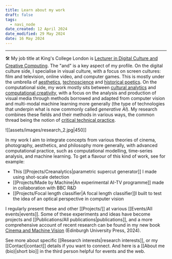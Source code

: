```yaml
---
title: Learn about my work
draft: false
tags:
  - navi_node
date_created: 12 April 2024
date_modified: 29 May 2024
date: 16 May 2024
---
```

---

🛠️ My job title at King's College London is [Lecturer in Digital Culture and Creative Computing](https://www.kcl.ac.uk/people/daniel-chavez-heras). The "and" is a key aspect of my profile. On the digital culture side, I specialise in visual culture, with a focus on screen cultures: film and television, online video, and computer games. This is mostly under the umbrella of [aesthetics](https://plato.stanford.edu/entries/aesthetic-concept/), [technoscience](https://en.wikipedia.org/wiki/Technoscience) and [historical poetics](https://en.wikipedia.org/wiki/Historical_poetics). On the computational side, my work mostly sits between [cultural analytics](https://en.wikipedia.org/wiki/Cultural_analytics) and [computational creativity](https://en.wikipedia.org/wiki/Computational_creativity), with a focus on the analysis and production of visual media through methods borrowed and adapted from computer vision and multi-modal machine learning more generally (the type of technologies that underpin what is now commonly called _generative AI_). My research combines these fields and their methods in various ways, the common thread being the notion of [critical technical practice](https://pages.gseis.ucla.edu/faculty/agre/critical.html).

![[assets/images/research_2.jpg|450]]

In my work I aim to integrate concepts from various theories of cinema, photography, aesthetics, and philosophy more generally, with advanced computational practice, such as computational modelling, time-series analysis, and machine learning. To get a flavour of this kind of work, see for example:

- This [[Projects/Creanalytics|parametric supercut generator]] I made using shot-scale detection
- [[Projects/Made by Machine|An experimental AI-TV programme]] made in collaboration with BBC R&D
- [[Projects/Focal length classifier|A focal length classifier]]I built to test the idea of an optical perspective in computer vision

I regularly present these and other [[Projects/]] at various [[Events/All events|events]]. Some of these experiments and ideas have become projects and [[Publications/All publications|publications]], and a more comprehensive account of recent research can be found in my new book [Cinema and Machine Vision](https://edinburghuniversitypress.com/book-cinema-and-machine-vision.html) (Edinburgh University Press, 2024). 

See more about specific [[Research interests|research interests]], or my [[Contact|contact]] details if you want to connect. And here is a [[About me (bio)|short bio]] in the third person helpful for events and the web.

